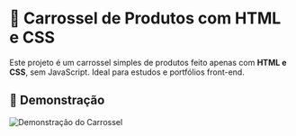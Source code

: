 # 🛒 Carrossel de Produtos com HTML e CSS

Este projeto é um carrossel simples de produtos feito apenas com **HTML e CSS**, sem JavaScript. Ideal para estudos e portfólios front-end.

## 🎥 Demonstração

![Demonstração do Carrossel](C:\Users\Jandavi\OneDrive\Desktop\Carrossel-DESAFIO\carrossel.gif)
